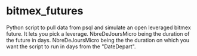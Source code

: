 # bitmex_futures

Python script to pull data from psql and simulate an open leveraged bitmex future. 
It lets you pick a leverage.
NbreDeJoursMicro being the duration of the future in days.
NbreDeJoursMicro being the the duration on which you want the script to run in days from the "DateDepart".
